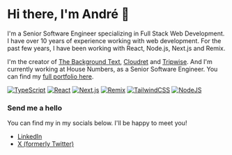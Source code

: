 # Hi there, I'm André 👋  

I'm a Senior Software Engineer specializing in Full Stack Web Development. I have over 10 years of experience working with web development. For the past few years, I have been working with React, Node.js, Next.js and Remix.

I'm the creator of [The Background Text](https://github.com/atreib/thebackgroundtext), [Cloudret](https://github.com/atreib/dret) and [Tripwise](https://github.com/atreib/tripwise). And I'm currently working at House Numbers, as a Senior Software Engineer. You can find my [full portfolio here](https://www.andretreib.com/).

[![TypeScript](https://img.shields.io/badge/TypeScript-3178C6?logo=typescript&logoColor=fff)](#)
[![React](https://img.shields.io/badge/React-%2320232a.svg?logo=react&logoColor=%2361DAFB)](#)
[![Next.js](https://img.shields.io/badge/Next.js-black?logo=next.js&logoColor=white)](#)
[![Remix](https://img.shields.io/badge/Remix-000?logo=remix&logoColor=fff)](#)
[![TailwindCSS](https://img.shields.io/badge/Tailwind%20CSS-%2338B2AC.svg?logo=tailwind-css&logoColor=white)](#)
[![NodeJS](https://img.shields.io/badge/Node.js-6DA55F?logo=node.js&logoColor=white)](#)

### Send me a hello

You can find my in my socials below. I'll be happy to meet you!

- [LinkedIn](https://www.linkedin.com/in/atreib/)  
- [X (formerly Twitter)](https://x.com/treibthedev)  
